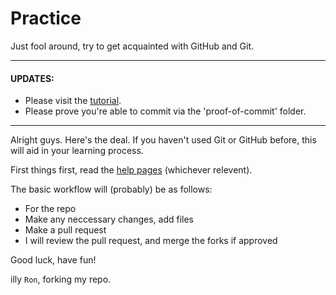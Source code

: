 Practice
========

Just fool around, try to get acquainted with GitHub and Git.

---

#### UPDATES:
* Please visit the [tutorial](http://www.datacomm.me/git.html).
* Please prove you're able to commit via the 'proof-of-commit' folder.

---

Alright guys.  Here's the deal.  If you haven't used Git or GitHub before, this will aid in your learning process.

First things first, read the [help pages](https://help.github.com/) (whichever relevent).

The basic workflow will (probably) be as follows:
* For the repo
* Make any neccessary changes, add files
* Make a pull request
* I will review the pull request, and merge the forks if approved

Good luck, have fun!

illy `Ron`, forking my repo.

